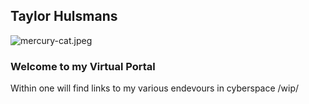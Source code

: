 ## Taylor Hulsmans
![mercury-cat.jpeg](https://github.com/Joe-mcgee/joe-mcgee.github.io/blob/master/mercury-cat.png)
### Welcome to my Virtual Portal
Within one will find links to my various endevours in cyberspace
/wip/
